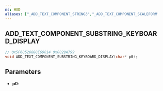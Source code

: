 ```yaml
---
ns: HUD
aliases: ["_ADD_TEXT_COMPONENT_STRING3","_ADD_TEXT_COMPONENT_SCALEFORM"]
---
```

## ADD_TEXT_COMPONENT_SUBSTRING_KEYBOARD_DISPLAY

```c
// 0x5F68520888E69014 0x0829A799
void ADD_TEXT_COMPONENT_SUBSTRING_KEYBOARD_DISPLAY(char* p0);
```

## Parameters
* **p0**: 

